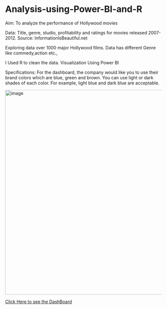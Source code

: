 # Analysis-using-Power-BI-and-R
Aim: To analyze the performance of Hollywood movies 

Data: Title, genre, studio, profitability and ratings for movies released 2007-2012. 
Source: InformationIsBeautiful.net 

Exploring data over 1000 major Hollywood films.
Data has different Genre like commedy,action etc.,

I Used R to clean the data.
Visualization Using Power BI

Specifications: For the dashboard, the company would like you to use their brand colors which are blue, green and brown. You can use light or dark shades of each color. For example, light blue and dark blue are acceptable. 

<img width="656" alt="image" src="https://user-images.githubusercontent.com/119513176/208437729-b1d10566-093e-4922-8692-1dd570bf07c1.png">

[Click Here to see the DashBoard](https://app.powerbi.com/groups/me/reports/13b5200b-03cc-4615-a67e-2c139cfb787f/ReportSection)



